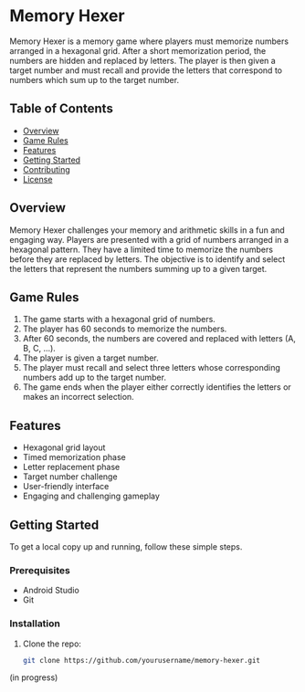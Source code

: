 # Memory Hexer

Memory Hexer is a memory game where players must memorize numbers arranged in a hexagonal grid. After a short memorization period, the numbers are hidden and replaced by letters. The player is then given a target number and must recall and provide the letters that correspond to numbers which sum up to the target number.

## Table of Contents
- [Overview](#overview)
- [Game Rules](#game-rules)
- [Features](#features)
- [Getting Started](#getting-started)
- [Contributing](#contributing)
- [License](#license)

## Overview
Memory Hexer challenges your memory and arithmetic skills in a fun and engaging way. Players are presented with a grid of numbers arranged in a hexagonal pattern. They have a limited time to memorize the numbers before they are replaced by letters. The objective is to identify and select the letters that represent the numbers summing up to a given target.

## Game Rules
1. The game starts with a hexagonal grid of numbers.
2. The player has 60 seconds to memorize the numbers.
3. After 60 seconds, the numbers are covered and replaced with letters (A, B, C, ...).
4. The player is given a target number.
5. The player must recall and select three letters whose corresponding numbers add up to the target number.
6. The game ends when the player either correctly identifies the letters or makes an incorrect selection.

## Features
- Hexagonal grid layout
- Timed memorization phase
- Letter replacement phase
- Target number challenge
- User-friendly interface
- Engaging and challenging gameplay

## Getting Started
To get a local copy up and running, follow these simple steps.

### Prerequisites
- Android Studio
- Git

### Installation
1. Clone the repo:
   ```sh
   git clone https://github.com/yourusername/memory-hexer.git

(in progress)
